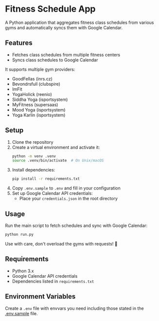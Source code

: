 # Fitness Schedule App

A Python application that aggregates fitness class schedules from various gyms and automatically syncs them with Google Calendar.

## Features

- Fetches class schedules from multiple fitness centers
- Syncs class schedules to Google Calendar

It supports multiple gym providers:
  - GoodFellas (inrs.cz)
  - Bevondrsfull (clubspire)
  - ImFit
  - YogaHolick (reenio)
  - Siddha Yoga (isportsystem)
  - MyFitness (supersaas)
  - Mood Yoga (isportsystem)
  - Yoga Karlin (isportsystem)

## Setup

1. Clone the repository
2. Create a virtual environment and activate it:
   ```bash
   python -m venv .venv
   source .venv/bin/activate  # On Unix/macOS
   ```
3. Install dependencies:
   ```bash
   pip install -r requirements.txt
   ```
4. Copy `.env.sample` to `.env` and fill in your configuration
5. Set up Google Calendar API credentials:
   - Place your `credentials.json` in the root directory

## Usage

Run the main script to fetch schedules and sync with Google Calendar:
```bash
python run.py
```
Use with care, don't overload the gyms with requests! :pray:

## Requirements

- Python 3.x
- Google Calendar API credentials
- Dependencies listed in `requirements.txt`

## Environment Variables

Create a `.env` file with envvars you need including those stated in the [.env.sample](.env.sample) file.

